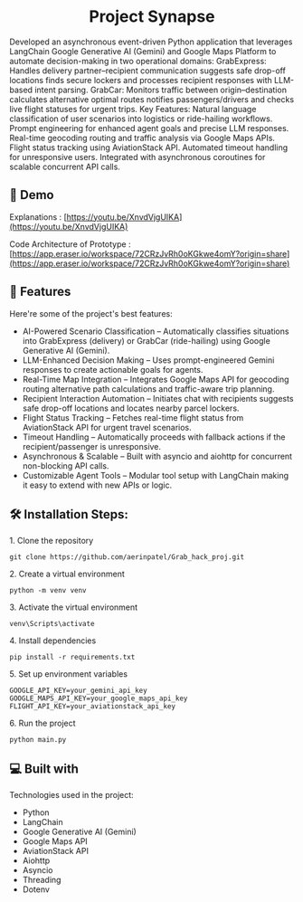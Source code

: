 <h1 align="center" id="title">Project Synapse</h1>


<p id="description">Developed an asynchronous event-driven Python application that leverages LangChain Google Generative AI (Gemini) and Google Maps Platform to automate decision-making in two operational domains: GrabExpress: Handles delivery partner–recipient communication suggests safe drop-off locations finds secure lockers and processes recipient responses with LLM-based intent parsing. GrabCar: Monitors traffic between origin–destination calculates alternative optimal routes notifies passengers/drivers and checks live flight statuses for urgent trips. Key Features: Natural language classification of user scenarios into logistics or ride-hailing workflows. Prompt engineering for enhanced agent goals and precise LLM responses. Real-time geocoding routing and traffic analysis via Google Maps APIs. Flight status tracking using AviationStack API. Automated timeout handling for unresponsive users. Integrated with asynchronous coroutines for scalable concurrent API calls.</p>

<h2>🚀 Demo</h2>

Explanations :
[https://youtu.be/XnvdVjgUIKA](https://youtu.be/XnvdVjgUIKA)

Code Architecture of Prototype :
[https://app.eraser.io/workspace/72CRzJvRh0oKGkwe4omY?origin=share](https://app.eraser.io/workspace/72CRzJvRh0oKGkwe4omY?origin=share)
  
  
<h2>🧐 Features</h2>

Here're some of the project's best features:

*   AI-Powered Scenario Classification – Automatically classifies situations into GrabExpress (delivery) or GrabCar (ride-hailing) using Google Generative AI (Gemini).
*   LLM-Enhanced Decision Making – Uses prompt-engineered Gemini responses to create actionable goals for agents.
*   Real-Time Map Integration – Integrates Google Maps API for geocoding routing alternative path calculations and traffic-aware trip planning.
*   Recipient Interaction Automation – Initiates chat with recipients suggests safe drop-off locations and locates nearby parcel lockers.
*   Flight Status Tracking – Fetches real-time flight status from AviationStack API for urgent travel scenarios.
*   Timeout Handling – Automatically proceeds with fallback actions if the recipient/passenger is unresponsive.
*   Asynchronous & Scalable – Built with asyncio and aiohttp for concurrent non-blocking API calls.
*   Customizable Agent Tools – Modular tool setup with LangChain making it easy to extend with new APIs or logic.

<h2>🛠️ Installation Steps:</h2>

<p>1. Clone the repository</p>

```
git clone https://github.com/aerinpatel/Grab_hack_proj.git
```

<p>2. Create a virtual environment</p>

```
python -m venv venv
```

<p>3. Activate the virtual environment</p>

```
venv\Scripts\activate
```

<p>4. Install dependencies</p>

```
pip install -r requirements.txt
```

<p>5. Set up environment variables</p>

```
GOOGLE_API_KEY=your_gemini_api_key
GOOGLE_MAPS_API_KEY=your_google_maps_api_key
FLIGHT_API_KEY=your_aviationstack_api_key
```

<p>6. Run the project</p>

```
python main.py
```

  
  
<h2>💻 Built with</h2>

Technologies used in the project:

*   Python
*   LangChain
*   Google Generative AI (Gemini)
*   Google Maps API
*   AviationStack API
*   Aiohttp
*   Asyncio
*   Threading
*   Dotenv
